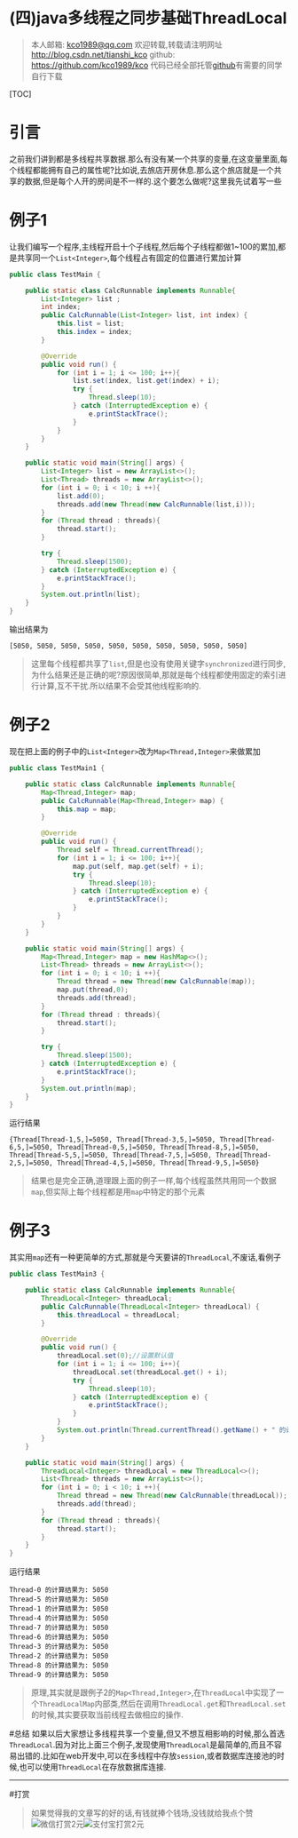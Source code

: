 (四)java多线程之同步基础ThreadLocal
=====================================

>本人邮箱: <kco1989@qq.com>
>欢迎转载,转载请注明网址 <http://blog.csdn.net/tianshi_kco>
>github: <https://github.com/kco1989/kco>
>代码已经全部托管[github](https://github.com/kco1989/kco/blob/master/threadTest)有需要的同学自行下载

[TOC]

# 引言
之前我们讲到都是多线程共享数据.那么有没有某一个共享的变量,在这变量里面,每个线程都能拥有自己的属性呢?比如说,去旅店开房休息.那么这个旅店就是一个共享的数据,但是每个人开的房间是不一样的.这个要怎么做呢?这里我先试着写一些

# 例子1
让我们编写一个程序,主线程开启十个子线程,然后每个子线程都做1~100的累加,都是共享同一个`List<Integer>`,每个线程占有固定的位置进行累加计算

```java
public class TestMain {

    public static class CalcRunnable implements Runnable{
        List<Integer> list ;
        int index;
        public CalcRunnable(List<Integer> list, int index) {
            this.list = list;
            this.index = index;
        }

        @Override
        public void run() {
            for (int i = 1; i <= 100; i++){
                list.set(index, list.get(index) + i);
                try {
                    Thread.sleep(10);
                } catch (InterruptedException e) {
                    e.printStackTrace();
                }
            }
        }
    }

    public static void main(String[] args) {
        List<Integer> list = new ArrayList<>();
        List<Thread> threads = new ArrayList<>();
        for (int i = 0; i < 10; i ++){
            list.add(0);
            threads.add(new Thread(new CalcRunnable(list,i)));
        }
        for (Thread thread : threads){
            thread.start();
        }

        try {
            Thread.sleep(1500);
        } catch (InterruptedException e) {
            e.printStackTrace();
        }
        System.out.println(list);
    }
}
```
输出结果为

```
[5050, 5050, 5050, 5050, 5050, 5050, 5050, 5050, 5050, 5050]
```

>这里每个线程都共享了`list`,但是也没有使用关键字`synchronized`进行同步,为什么结果还是正确的呢?原因很简单,那就是每个线程都使用固定的索引进行计算,互不干扰.所以结果不会受其他线程影响的.

# 例子2
现在把上面的例子中的`List<Integer>`改为`Map<Thread,Integer>`来做累加

```java
public class TestMain1 {

    public static class CalcRunnable implements Runnable{
        Map<Thread,Integer> map;
        public CalcRunnable(Map<Thread,Integer> map) {
            this.map = map;
        }

        @Override
        public void run() {
            Thread self = Thread.currentThread();
            for (int i = 1; i <= 100; i++){
                map.put(self, map.get(self) + i);
                try {
                    Thread.sleep(10);
                } catch (InterruptedException e) {
                    e.printStackTrace();
                }
            }
        }
    }

    public static void main(String[] args) {
        Map<Thread,Integer> map = new HashMap<>();
        List<Thread> threads = new ArrayList<>();
        for (int i = 0; i < 10; i ++){
            Thread thread = new Thread(new CalcRunnable(map));
            map.put(thread,0);
            threads.add(thread);
        }
        for (Thread thread : threads){
            thread.start();
        }

        try {
            Thread.sleep(1500);
        } catch (InterruptedException e) {
            e.printStackTrace();
        }
        System.out.println(map);
    }
}

```

运行结果

```
{Thread[Thread-1,5,]=5050, Thread[Thread-3,5,]=5050, Thread[Thread-6,5,]=5050, Thread[Thread-0,5,]=5050, Thread[Thread-8,5,]=5050, Thread[Thread-5,5,]=5050, Thread[Thread-7,5,]=5050, Thread[Thread-2,5,]=5050, Thread[Thread-4,5,]=5050, Thread[Thread-9,5,]=5050}
```

>结果也是完全正确,道理跟上面的例子一样,每个线程虽然共用同一个数据`map`,但实际上每个线程都是用`map`中特定的那个元素

# 例子3
其实用`map`还有一种更简单的方式,那就是今天要讲的`ThreadLocal`,不废话,看例子

```java
public class TestMain3 {

    public static class CalcRunnable implements Runnable{
        ThreadLocal<Integer> threadLocal;
        public CalcRunnable(ThreadLocal<Integer> threadLocal) {
            this.threadLocal = threadLocal;
        }

        @Override
        public void run() {
            threadLocal.set(0);//设置默认值
            for (int i = 1; i <= 100; i++){
                threadLocal.set(threadLocal.get() + i);
                try {
                    Thread.sleep(10);
                } catch (InterruptedException e) {
                    e.printStackTrace();
                }
            }
            System.out.println(Thread.currentThread().getName() + " 的计算结果为: " + threadLocal.get());
        }
    }

    public static void main(String[] args) {
        ThreadLocal<Integer> threadLocal = new ThreadLocal<>();
        List<Thread> threads = new ArrayList<>();
        for (int i = 0; i < 10; i ++){
            Thread thread = new Thread(new CalcRunnable(threadLocal));
            threads.add(thread);
        }
        for (Thread thread : threads){
            thread.start();
        }
    }
}
```

运行结果

```
Thread-0 的计算结果为: 5050
Thread-5 的计算结果为: 5050
Thread-1 的计算结果为: 5050
Thread-4 的计算结果为: 5050
Thread-7 的计算结果为: 5050
Thread-6 的计算结果为: 5050
Thread-3 的计算结果为: 5050
Thread-2 的计算结果为: 5050
Thread-8 的计算结果为: 5050
Thread-9 的计算结果为: 5050
```

>原理,其实就是跟例子2的`Map<Thread,Integer>`,在`ThreadLocal`中实现了一个`ThreadLocalMap`内部类,然后在调用`ThreadLocal.get`和`ThreadLocal.set`的时候,其实要获取当前线程去做相应的操作.


#总结
如果以后大家想让多线程共享一个变量,但又不想互相影响的时候,那么首选`ThreadLocal`.因为对比上面三个例子,发现使用`ThreadLocal`是最简单的,而且不容易出错的.比如在web开发中,可以在多线程中存放`session`,或者数据库连接池的时候,也可以使用`ThreadLocal`在存放数据库连接.


---
#打赏
>如果觉得我的文章写的好的话,有钱就捧个钱场,没钱就给我点个赞
>![微信打赏2元](http://img.blog.csdn.net/20161028223820526)![支付宝打赏2元](http://img.blog.csdn.net/20161028223845557)